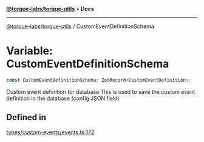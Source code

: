 [**@torque-labs/torque-utils**](../README.md) • **Docs**

***

[@torque-labs/torque-utils](../README.md) / CustomEventDefinitionSchema

# Variable: CustomEventDefinitionSchema

```ts
const CustomEventDefinitionSchema: ZodRecord<CustomEventDefinition>;
```

Custom event definition for database
This is used to save the custom event definition in the database (config JSON field)

## Defined in

[types/custom-events/events.ts:172](https://github.com/torque-labs/torque-utils/blob/3bd29ca22f900f1cf2686f7f240bf82e15337207/types/custom-events/events.ts#L172)
